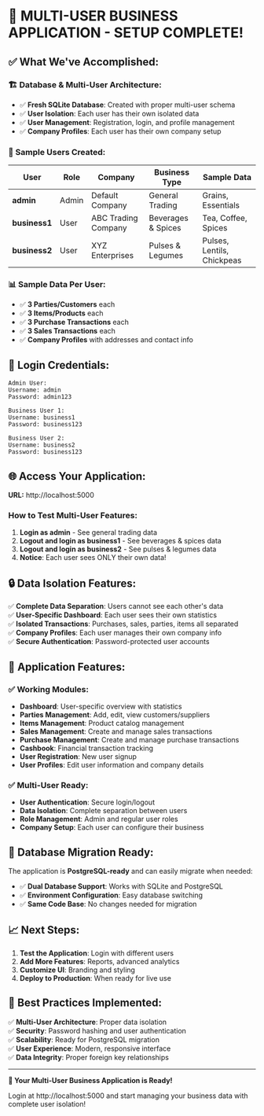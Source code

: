# 🎉 MULTI-USER BUSINESS APPLICATION - SETUP COMPLETE!

## **✅ What We've Accomplished:**

### **🏗️ Database & Multi-User Architecture:**
- ✅ **Fresh SQLite Database**: Created with proper multi-user schema
- ✅ **User Isolation**: Each user has their own isolated data
- ✅ **User Management**: Registration, login, and profile management
- ✅ **Company Profiles**: Each user has their own company setup

### **👥 Sample Users Created:**
| User | Role | Company | Business Type | Sample Data |
|------|------|---------|---------------|-------------|
| **admin** | Admin | Default Company | General Trading | Grains, Essentials |
| **business1** | User | ABC Trading Company | Beverages & Spices | Tea, Coffee, Spices |
| **business2** | User | XYZ Enterprises | Pulses & Legumes | Pulses, Lentils, Chickpeas |

### **📊 Sample Data Per User:**
- ✅ **3 Parties/Customers** each
- ✅ **3 Items/Products** each  
- ✅ **3 Purchase Transactions** each
- ✅ **3 Sales Transactions** each
- ✅ **Company Profiles** with addresses and contact info

## **🔑 Login Credentials:**

```
Admin User:
Username: admin
Password: admin123

Business User 1:
Username: business1  
Password: business123

Business User 2:
Username: business2
Password: business123
```

## **🌐 Access Your Application:**

**URL:** http://localhost:5000

### **How to Test Multi-User Features:**

1. **Login as admin** - See general trading data
2. **Logout and login as business1** - See beverages & spices data
3. **Logout and login as business2** - See pulses & legumes data
4. **Notice**: Each user sees ONLY their own data!

## **🔒 Data Isolation Features:**

✅ **Complete Data Separation**: Users cannot see each other's data  
✅ **User-Specific Dashboard**: Each user sees their own statistics  
✅ **Isolated Transactions**: Purchases, sales, parties, items all separated  
✅ **Company Profiles**: Each user manages their own company info  
✅ **Secure Authentication**: Password-protected user accounts  

## **🚀 Application Features:**

### **✅ Working Modules:**
- **Dashboard**: User-specific overview with statistics
- **Parties Management**: Add, edit, view customers/suppliers
- **Items Management**: Product catalog management
- **Sales Management**: Create and manage sales transactions
- **Purchase Management**: Create and manage purchase transactions
- **Cashbook**: Financial transaction tracking
- **User Registration**: New user signup
- **User Profiles**: Edit user information and company details

### **✅ Multi-User Ready:**
- **User Authentication**: Secure login/logout
- **Data Isolation**: Complete separation between users
- **Role Management**: Admin and regular user roles
- **Company Setup**: Each user can configure their business

## **🔄 Database Migration Ready:**

The application is **PostgreSQL-ready** and can easily migrate when needed:
- ✅ **Dual Database Support**: Works with SQLite and PostgreSQL
- ✅ **Environment Configuration**: Easy database switching
- ✅ **Same Code Base**: No changes needed for migration

## **📈 Next Steps:**

1. **Test the Application**: Login with different users
2. **Add More Features**: Reports, advanced analytics
3. **Customize UI**: Branding and styling
4. **Deploy to Production**: When ready for live use

## **🎯 Best Practices Implemented:**

✅ **Multi-User Architecture**: Proper data isolation  
✅ **Security**: Password hashing and user authentication  
✅ **Scalability**: Ready for PostgreSQL migration  
✅ **User Experience**: Modern, responsive interface  
✅ **Data Integrity**: Proper foreign key relationships  

---

**🎉 Your Multi-User Business Application is Ready!**

Login at http://localhost:5000 and start managing your business data with complete user isolation! 
 
 
 
